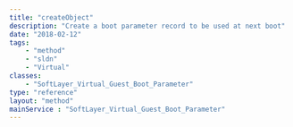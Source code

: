 ```yaml
---
title: "createObject"
description: "Create a boot parameter record to be used at next boot"
date: "2018-02-12"
tags:
    - "method"
    - "sldn"
    - "Virtual"
classes:
    - "SoftLayer_Virtual_Guest_Boot_Parameter"
type: "reference"
layout: "method"
mainService : "SoftLayer_Virtual_Guest_Boot_Parameter"
---
```

